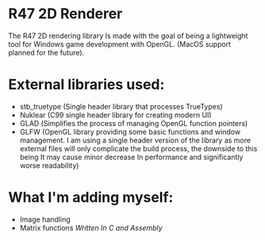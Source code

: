 # R47 2D Renderer
The R47 2D rendering library Is made with the goal of being a lightweight tool for Windows game development with OpenGL. (MacOS support planned for the future).

# External libraries used:
- stb_truetype (Single header library that processes TrueTypes)
- Nuklear (C99 single header library for creating modern UI)
- GLAD (Simplifies the process of managing OpenGL function pointers)
- GLFW (OpenGL library providing some basic functions and window management. I am using a single header version of the library as more external files will only complicate the build process,
 the downside to this being It may cause minor decrease In performance and significantly worse readability)

# What I'm adding myself:
- Image handling
- Matrix functions
<i> Written In C and Assembly </i>
